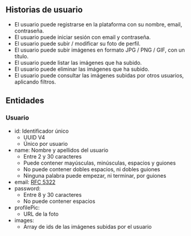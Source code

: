 ## Historias de usuario

- El usuario puede registrarse en la plataforma con su nombre, email, contraseña.
- El usuario puede iniciar sesión con email y contraseña.
- El usuario puede subir / modificar su foto de perfil.
- El usuario puede subir imágenes en formato JPG / PNG / GIF, con un título.
- El usuario puede listar las imágenes que ha subido.
- El usuario puede eliminar las imágenes que ha subido.
- El usuario puede consultar las imágenes subidas por otros usuarios, aplicando filtros.

## Entidades

### Usuario

- id: Identificador único
	- UUID V4
	- Único por usuario
- name: Nombre y apellidos del usuario
	- Entre 2 y 30 caracteres
	- Puede contener mayúsculas, minúsculas, espacios y guiones
	- No puede contener dobles espacios, ni dobles guiones
	- Ninguna palabra puede empezar, ni terminar, por guiones
- email: [RFC 5322](https://www.ietf.org/rfc/rfc5322.txt)
- password:
    - Entre 8 y 30 caracteres
	- No puede contener espacios
- profilePic:
	- URL de la foto
- images:
	- Array de ids de las imágenes subidas por el usuario